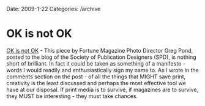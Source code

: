 Date: 2009-1-22
Categories: /archive

# OK is not OK

<p><a href="http://www.spd.org/2009/01/ok-is-not-ok.php">OK is not OK</a> - This piece by Fortune Magazine Photo Director Greg Pond, posted to the blog of the Society of Publication Designers (SPD), is nothing short of brilliant. In fact it could be taken as something of a manifesto - words I would readily and enthusiastically sign my name to.  As I wrote in the comments section on the post - of all the things that MIGHT save print, creativity is the least discussed and perhaps the most effective tool we have at our disposal.  If print media is to survive, if magazines are to survive, they MUST be interesting - they must take chances.  


